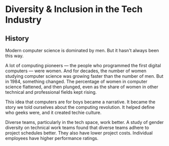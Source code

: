 # Diversity & Inclusion in the Tech Industry

## History

Modern computer science is dominated by men. But it hasn't always been this way.

A lot of computing pioneers — the people who programmed the first digital computers — were women. And for decades, the number of women studying computer science was growing faster than the number of men. But in 1984, something changed. The percentage of women in computer science flattened, and then plunged, even as the share of women in other technical and professional fields kept rising.

This idea that computers are for boys became a narrative. It became the story we told ourselves about the computing revolution. It helped define who geeks were, and it created techie culture.

Diverse teams, particularly in the tech space, work better. A study of gender diversity on technical work teams found that diverse teams adhere to project schedules better. They also have lower project costs. Individual employees have higher performance ratings.
